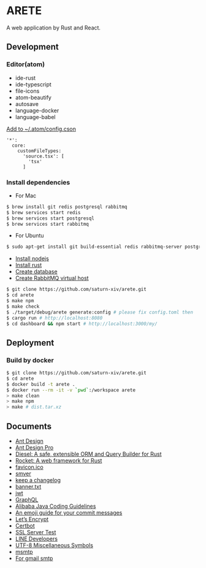 # ARETE

A web application by Rust and React.

## Development

### Editor(atom)

-   ide-rust
-   ide-typescript
-   file-icons
-   atom-beautify
-   autosave
-   language-docker
-   language-babel

[Add to ~/.atom/config.cson](https://flight-manual.atom.io/using-atom/sections/basic-customization/#customizing-language-recognition)

```text
'*':
  core:
    customFileTypes:
      'source.tsx': [
        'tsx'
      ]
```

### Install dependencies

-   For Mac

```bash
$ brew install git redis postgresql rabbitmq
$ brew services start redis
$ brew services start postgresql
$ brew services start rabbitmq
```

-   For Ubuntu

```bash
$ sudo apt-get install git build-essential redis rabbitmq-server postgresql libpq-dev
```

-   [Install nodejs](doc/NODEJS.md)
-   [Install rust](doc/RUST.md)
-   [Create database](doc/POSTGRESQL.md)
-   [Create RabbitMQ virtual host](doc/RABBITMQ.md)

```bash
$ git clone https://github.com/saturn-xiv/arete.git
$ cd arete
$ make npm
$ make check
$ ./target/debug/arete generate:config # please fix config.toml then
$ cargo run # http://localhost:8080
$ cd dashboard && npm start # http://localhost:3000/my/
```

## Deployment

### Build by docker

```bash
$ git clone https://github.com/saturn-xiv/arete.git
$ cd arete
$ docker build -t arete .
$ docker run --rm -it -v `pwd`:/workspace arete
> make clean
> make npm
> make # dist.tar.xz
```

## Documents

-   [Ant Design](https://ant.design/docs/react/introduce)
-   [Ant Design Pro](https://pro.ant.design/components/AvatarList)
-   [Diesel: A safe, extensible ORM and Query Builder for Rust](https://github.com/diesel-rs/diesel)
-   [Rocket: A web framework for Rust](https://rocket.rs/)
-   [favicon.ico](http://icoconvert.com/)
-   [smver](http://semver.org/)
-   [keep a changelog](https://keepachangelog.com/en/1.0.0/)
-   [banner.txt](http://patorjk.com/software/taag/)
-   [jwt](https://jwt.io/)
-   [GraphQL](https://graphql.org/learn/)
-   [Alibaba Java Coding Guidelines](https://github.com/alibaba/p3c)
-   [An emoji guide for your commit messages](https://gitmoji.carloscuesta.me/)
-   [Let’s Encrypt](https://letsencrypt.org/)
-   [Certbot](https://certbot.eff.org/)
-   [SSL Server Test](https://www.ssllabs.com/ssltest/index.html)
-   [LINE Developers](https://developers.line.me/en/)
-   [UTF-8 Miscellaneous Symbols](https://www.w3schools.com/charsets/ref_utf_misc_symbols.asp)
-   [msmtp](https://wiki.archlinux.org/index.php/msmtp)
-   [For gmail smtp](http://stackoverflow.com/questions/20337040/gmail-smtp-debug-error-please-log-in-via-your-web-browser)
